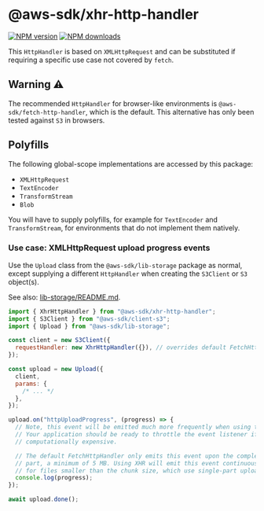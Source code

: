 # @aws-sdk/xhr-http-handler

[![NPM version](https://img.shields.io/npm/v/@aws-sdk/xhr-http-handler/latest.svg)](https://www.npmjs.com/package/@aws-sdk/xhr-http-handler)
[![NPM downloads](https://img.shields.io/npm/dm/@aws-sdk/xhr-http-handler.svg)](https://www.npmjs.com/package/@aws-sdk/xhr-http-handler)

This `HttpHandler` is based on `XMLHttpRequest` and can be substituted if
requiring a specific use case not covered by `fetch`.

## Warning :warning:

The recommended `HttpHandler` for browser-like environments is `@aws-sdk/fetch-http-handler`,
which is the default.
This alternative has only been tested against `S3` in browsers.

## Polyfills

The following global-scope implementations are accessed by this package:

- `XMLHttpRequest`
- `TextEncoder`
- `TransformStream`
- `Blob`

You will have to supply polyfills, for example for `TextEncoder` and `TransformStream`, for environments
that do not implement them natively.

### Use case: XMLHttpRequest upload progress events

Use the `Upload` class from the `@aws-sdk/lib-storage` package as normal, except supplying a different
`HttpHandler` when creating the `S3Client` or `S3` object(s).

See also: [lib-storage/README.md](https://github.com/aws/aws-sdk-js-v3/blob/main/lib/lib-storage/README.md).

```javascript
import { XhrHttpHandler } from "@aws-sdk/xhr-http-handler";
import { S3Client } from "@aws-sdk/client-s3";
import { Upload } from "@aws-sdk/lib-storage";

const client = new S3Client({
  requestHandler: new XhrHttpHandler({}), // overrides default FetchHttpHandler in browsers.
});

const upload = new Upload({
  client,
  params: {
    /* ... */
  },
});

upload.on("httpUploadProgress", (progress) => {
  // Note, this event will be emitted much more frequently when using the XhrHttpHandler.
  // Your application should be ready to throttle the event listener if it is
  // computationally expensive.

  // The default FetchHttpHandler only emits this event upon the completion of each
  // part, a minimum of 5 MB. Using XHR will emit this event continuously, including
  // for files smaller than the chunk size, which use single-part upload.
  console.log(progress);
});

await upload.done();
```

